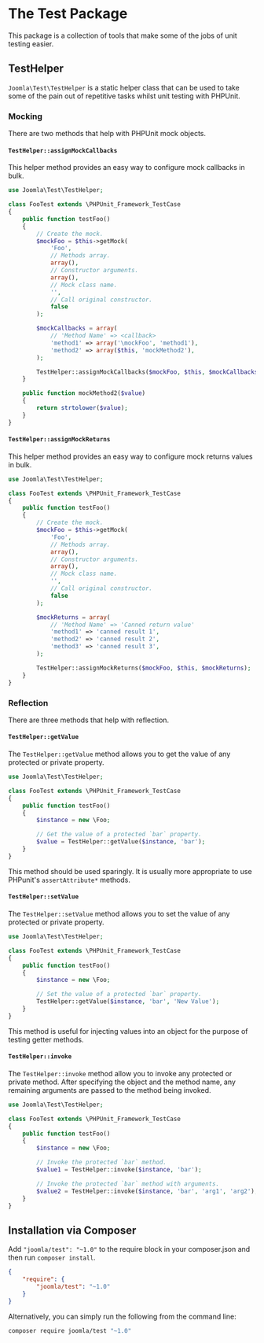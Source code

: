# The Test Package

This package is a collection of tools that make some of the jobs of unit testing easier.

## TestHelper

`Joomla\Test\TestHelper` is a static helper class that can be used to take some of the pain out of repetitive tasks whilst unit testing with PHPUnit.

### Mocking

There are two methods that help with PHPUnit mock objects.

#### `TestHelper::assignMockCallbacks`

This helper method provides an easy way to configure mock callbacks in bulk.

```php
use Joomla\Test\TestHelper;

class FooTest extends \PHPUnit_Framework_TestCase
{
	public function testFoo()
	{
		// Create the mock.
		$mockFoo = $this->getMock(
			'Foo',
			// Methods array.
			array(),
			// Constructor arguments.
			array(),
			// Mock class name.
			'',
			// Call original constructor.
			false
		);

		$mockCallbacks = array(
			// 'Method Name' => <callback>
			'method1' => array('\mockFoo', 'method1'),
			'method2' => array($this, 'mockMethod2'),
		);

		TestHelper::assignMockCallbacks($mockFoo, $this, $mockCallbacks);
	}

	public function mockMethod2($value)
	{
		return strtolower($value);
	}
}

```

#### `TestHelper::assignMockReturns`

This helper method provides an easy way to configure mock returns values in bulk.

```php
use Joomla\Test\TestHelper;

class FooTest extends \PHPUnit_Framework_TestCase
{
	public function testFoo()
	{
		// Create the mock.
		$mockFoo = $this->getMock(
			'Foo',
			// Methods array.
			array(),
			// Constructor arguments.
			array(),
			// Mock class name.
			'',
			// Call original constructor.
			false
		);

		$mockReturns = array(
			// 'Method Name' => 'Canned return value'
			'method1' => 'canned result 1',
			'method2' => 'canned result 2',
			'method3' => 'canned result 3',
		);

		TestHelper::assignMockReturns($mockFoo, $this, $mockReturns);
	}
}

```

### Reflection

There are three methods that help with reflection.

#### `TestHelper::getValue`

The `TestHelper::getValue` method allows you to get the value of any protected or private property.

```php
use Joomla\Test\TestHelper;

class FooTest extends \PHPUnit_Framework_TestCase
{
	public function testFoo()
	{
		$instance = new \Foo;

		// Get the value of a protected `bar` property.
		$value = TestHelper::getValue($instance, 'bar');
	}
}

```

This method should be used sparingly. It is usually more appropriate to use PHPunit's `assertAttribute*` methods.

#### `TestHelper::setValue`

The `TestHelper::setValue` method allows you to set the value of any protected or private property.

```php
use Joomla\Test\TestHelper;

class FooTest extends \PHPUnit_Framework_TestCase
{
	public function testFoo()
	{
		$instance = new \Foo;

		// Set the value of a protected `bar` property.
		TestHelper::getValue($instance, 'bar', 'New Value');
	}
}

```

This method is useful for injecting values into an object for the purpose of testing getter methods.

#### `TestHelper::invoke`

The `TestHelper::invoke` method allow you to invoke any protected or private method. After specifying the object and the method name, any remaining arguments are passed to the method being invoked.

```php
use Joomla\Test\TestHelper;

class FooTest extends \PHPUnit_Framework_TestCase
{
	public function testFoo()
	{
		$instance = new \Foo;

		// Invoke the protected `bar` method.
		$value1 = TestHelper::invoke($instance, 'bar');

		// Invoke the protected `bar` method with arguments.
		$value2 = TestHelper::invoke($instance, 'bar', 'arg1', 'arg2');
	}
}
```

## Installation via Composer

Add `"joomla/test": "~1.0"` to the require block in your composer.json and then run `composer install`.

```json
{
	"require": {
		"joomla/test": "~1.0"
	}
}
```

Alternatively, you can simply run the following from the command line:

```sh
composer require joomla/test "~1.0"
```
